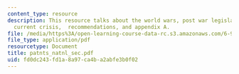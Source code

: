 ```yaml
---
content_type: resource
description: This resource talks about the world wars, post war legislation sections,
  current crisis,  recommendations, and appendix A.
file: /media/https%3A/open-learning-course-data-rc.s3.amazonaws.com/6-901-inventions-and-patents-fall-2005/fd0dc243fd1a8a97ca4ba2abfe3b0f02_patnts_natnl_sec.pdf
file_type: application/pdf
resourcetype: Document
title: patnts_natnl_sec.pdf
uid: fd0dc243-fd1a-8a97-ca4b-a2abfe3b0f02
---
```

